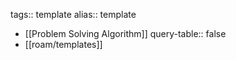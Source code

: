 tags:: template
alias:: template

- [[Problem Solving Algorithm]]
  query-table:: false
- [[roam/templates]]